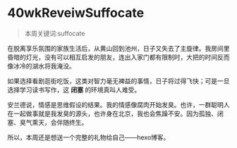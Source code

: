 # 40wkReveiwSuffocate

> 本周关键词:suffocate

在脱离享乐氛围的家族生活后，从黄山回到池州，日子又失去了主旋律。我房间里昏暗的灯光，没有可以相互启发的朋友，连出入家门都有限制时，大把的时间反而像冰冷的湖水将我淹没。

如果选择看剧逛街吃饭，这类对智力毫无裨益的事情，日子将过得飞快；可是一旦选择学习读书写作，这 **闭塞** 的环境真叫人难受。

安兰德说，情感是思维假设的结果。我的情感像腐肉开始发臭。也许，一群聪明人在一起做事就是我发臭的源头，也许身在北京，我也会焦躁不安。因为孤独、闭塞、臭气熏天，会伴随终生。

所以，本周还是想送一个完整的礼物给自己——hexo博客。


